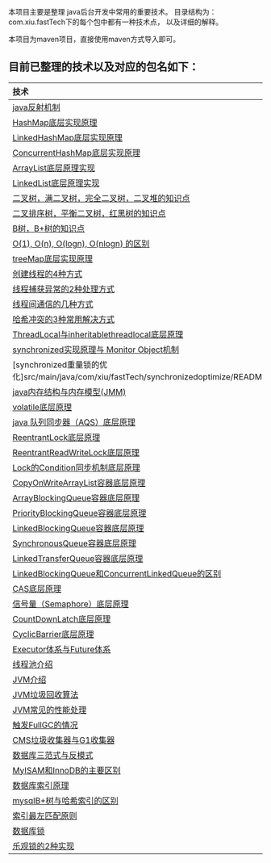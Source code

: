  本项目主要是整理 java后台开发中常用的重要技术。 目录结构为：com.xiu.fastTech下的每个包中都有一种技术点， 以及详细的解释。
 
 本项目为maven项目，直接使用maven方式导入即可。

## 目前已整理的技术以及对应的包名如下：
|技术|
| :------ |
| [java反射机制](src/main/java/com/xiu/fastTech/reflect/README.MD)|
| [HashMap底层实现原理](src/main/java/com/xiu/fastTech/hashmap/README.MD)|
| [LinkedHashMap底层实现原理](src/main/java/com/xiu/fastTech/linkedhashmap/README.MD)|
| [ConcurrentHashMap底层实现原理](src/main/java/com/xiu/fastTech/concurrenthashmap/README.MD)|
| [ArrayList底层原理实现 ](src/main/java/com/xiu/fastTech/arraylist/README.MD)|
| [LinkedList底层原理实现](src/main/java/com/xiu/fastTech/linkedlist/README.MD)|
| [二叉树，满二叉树，完全二叉树，二叉堆的知识点](src/main/java/com/xiu/fastTech/binarytree/README.MD)|
| [二叉排序树，平衡二叉树，红黑树的知识点](src/main/java/com/xiu/fastTech/binarysorttree/README.MD)|		
| [B树，B+树的知识点](src/main/java/com/xiu/fastTech/btree/README.MD)|	
| [O(1), O(n), O(logn), O(nlogn) 的区别](src/main/java/com/xiu/fastTech/timecomplexity/README.MD)|	
| [treeMap底层实现原理](src/main/java/com/xiu/fastTech/treemap/README.MD)|
| [创建线程的4种方式](src/main/java/com/xiu/fastTech/createthread/README.MD)|
| [线程捕获异常的2种处理方式](src/main/java/com/xiu/fastTech/uncaughtthreadexception/README.MD)|
| [线程间通信的几种方式](src/main/java/com/xiu/fastTech/threadsynchronized/README.MD)|
| [哈希冲突的3种常用解决方式](src/main/java/com/xiu/fastTech/hashcollision/README.MD)|			
| [ThreadLocal与inheritablethreadlocal底层原理](src/main/java/com/xiu/fastTech/threadlocalandinheritablethreadlocal/README.MD)|	
| [synchronized实现原理与 Monitor Object机制](src/main/java/com/xiu/fastTech/synchronize/README.MD)|
| [synchronized重量锁的优化]src/main/java/com/xiu/fastTech/synchronizedoptimize/README.MD)|
| [java内存结构与内存模型(JMM)](src/main/java/com/xiu/fastTech/memorymodel/README.MD)|
| [volatile底层原理](src/main/java/com/xiu/fastTech/volatiletest/README.MD)|
| [java 队列同步器（AQS）底层原理](src/main/java/com/xiu/fastTech/aqs/README.MD)|
| [ReentrantLock底层原理](src/main/java/com/xiu/fastTech/reentrantlock/README.MD)|
| [ReentrantReadWriteLock底层原理](src/main/java/com/xiu/fastTech/reentrantreadwritelock/README.MD)|
| [Lock的Condition同步机制底层原理](src/main/java/com/xiu/fastTech/condition/README.MD)|
| [CopyOnWriteArrayList容器底层原理](src/main/java/com/xiu/fastTech/copyonwritearraylist/README.MD)|
| [ArrayBlockingQueue容器底层原理](src/main/java/com/xiu/fastTech/arrayblockingqueue/README.MD)|
| [PriorityBlockingQueue容器底层原理](src/main/java/com/xiu/fastTech/priorityblockingqueue/README.MD)|
| [LinkedBlockingQueue容器底层原理](src/main/java/com/xiu/fastTech/linkedblockingqueue/README.MD)|
| [SynchronousQueue容器底层原理](src/main/java/com/xiu/fastTech/synchronousqueue/README.MD)|
| [LinkedTransferQueue容器底层原理](src/main/java/com/xiu/fastTech/linkedtransferqueue/README.MD)|
| [LinkedBlockingQueue和ConcurrentLinkedQueue的区别](src/main/java/com/xiu/fastTech/linkedblockingqueueandconcurrentlinkedqueue/README.MD)|
| [CAS底层原理](src/main/java/com/xiu/fastTech/cas/README.MD)|
| [信号量（Semaphore）底层原理](src/main/java/com/xiu/fastTech/semaphore/README.MD)|
| [CountDownLatch底层原理](src/main/java/com/xiu/fastTech/countdownlatch/README.MD)|
| [CyclicBarrier底层原理](src/main/java/com/xiu/fastTech/cyclicbarrier/README.MD)|
| [Executor体系与Future体系](src/main/java/com/xiu/fastTech/executorfuture/README.MD)|
| [线程池介绍](src/main/java/com/xiu/fastTech/threadpool/README.MD)|
| [JVM介绍](src/main/java/com/xiu/fastTech/jvm/README.MD)|
| [JVM垃圾回收算法](src/main/java/com/xiu/fastTech/jvmgc/README.MD)|
| [JVM常见的性能处理](src/main/java/com/xiu/fastTech/jvmanalyze/README.MD)|
| [触发FullGC的情况](src/main/java/com/xiu/fastTech/fullgc/README.MD)|
| [CMS垃圾收集器与G1收集器](src/main/java/com/xiu/fastTech/cmsgcandg1/README.MD)|
| [数据库三范式与反模式](src/main/java/com/xiu/fastTech/threenormalform/README.MD)|
| [MyISAM和InnoDB的主要区别](src/main/java/com/xiu/fastTech/storageengine/README.MD)|
| [数据库索引原理](src/main/java/com/xiu/fastTech/dbindex/README.MD)|
| [mysqlB+树与哈希索引的区别](src/main/java/com/xiu/fastTech/Bplushashindex/README.MD)|
| [索引最左匹配原则](src/main/java/com/xiu/fastTech/leftmatch/README.MD)|
| [数据库锁](src/main/java/com/xiu/fastTech/dblock/README.MD)|
| [乐观锁的2种实现](src/main/java/com/xiu/fastTech/optimisticlock/README.MD)|




















